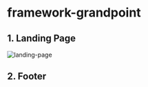 # framework-grandpoint

## 1. Landing Page
![landing-page](https://github.com/MaezarAbdillah/framework-grandpoint/assets/113416817/5f5d558d-d8ac-46b7-b49d-049b42f8af97)

## 2. Footer

 
